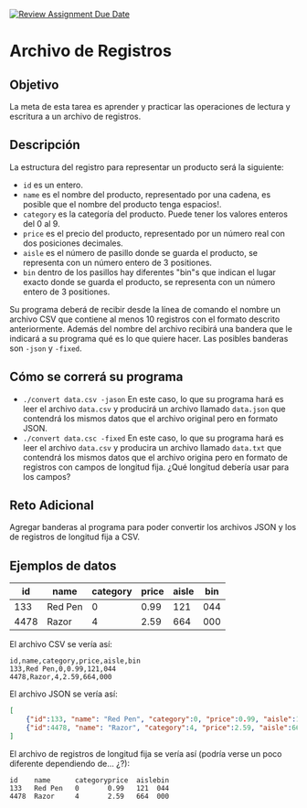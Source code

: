 [![Review Assignment Due Date](https://classroom.github.com/assets/deadline-readme-button-24ddc0f5d75046c5622901739e7c5dd533143b0c8e959d652212380cedb1ea36.svg)](https://classroom.github.com/a/2kuG0uAN)
# Archivo de Registros

## Objetivo
La meta de esta tarea es aprender y practicar las operaciones de lectura y escritura a un archivo de registros.

## Descripción

La estructura del registro para representar un producto será la siguiente:

* `id` es un entero.
* `name` es el nombre del producto, representado por una cadena, es posible que el nombre del producto tenga espacios!.
* `category` es la categoría del producto. Puede tener los valores enteros del 0 al 9.
* `price` es el precio del producto, representado por un número real con dos posiciones decimales.
* `aisle` es el número de pasillo donde se guarda el producto, se representa con un número entero de 3 positiones.
* `bin` dentro de los pasillos hay diferentes "bin"s que indican el lugar exacto donde se guarda el producto, se representa con un número entero de 3 positiones.

Su programa deberá de recibir desde la línea de comando el nombre un archivo CSV que contiene al menos 10 registros con el formato descrito anteriormente. Además del nombre del archivo recibirá una bandera que le indicará a su programa qué es lo que quiere hacer. Las posibles banderas son `-json` y `-fixed`.

## Cómo se correrá su programa

* `./convert data.csv -jason` En este caso, lo que su programa hará es leer el archivo `data.csv` y producirá un archivo llamado `data.json` que contendrá los mismos datos que el archivo original pero en formato JSON.
* `./convert data.csc -fixed` En este caso, lo que su programa hará es leer el archivo `data.csv` y producira un archivo llamado `data.txt` que contendrá los mismos datos que el archivo origina pero en formato de registros con campos de longitud fija. ¿Qué longitud debería usar para los campos?


## Reto Adicional
Agregar banderas al programa para poder convertir los archivos JSON y los de registros de longitud fija a CSV.

## Ejemplos de datos

|id|name|category|price|aisle|bin|
|--|----|--------|-----|-----|---|
|133|Red Pen|0|0.99|121|044|
|4478|Razor|4|2.59|664|000|

El archivo CSV se vería así:
```
id,name,category,price,aisle,bin
133,Red Pen,0,0.99,121,044
4478,Razor,4,2.59,664,000

```

El archivo JSON se vería así:
```json
[
    {"id":133, "name": "Red Pen", "category":0, "price":0.99, "aisle":121, "bin":44},
    {"id":4478, "name": "Razor", "category":4, "price":2.59, "aisle":664, "bin":0}
]
```

El archivo de registros de longitud fija se vería así (podría verse un poco diferente dependiendo de... ¿?):
```
id    name      categoryprice  aislebin
133   Red Pen   0       0.99   121  044
4478  Razor     4       2.59   664  000
```

